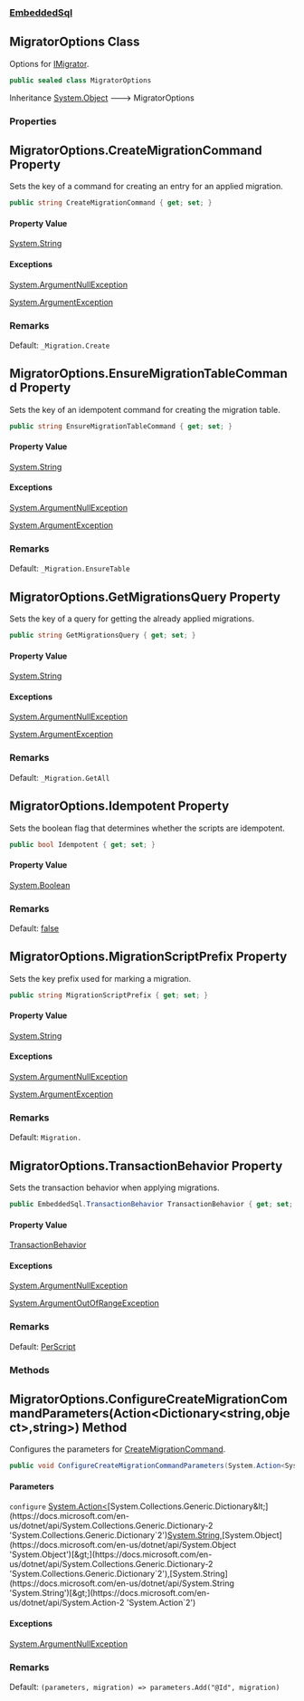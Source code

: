 ### [EmbeddedSql](EmbeddedSql.md 'EmbeddedSql')

## MigratorOptions Class

Options for [IMigrator](EmbeddedSql.IMigrator.md 'EmbeddedSql.IMigrator').

```csharp
public sealed class MigratorOptions
```

Inheritance [System.Object](https://docs.microsoft.com/en-us/dotnet/api/System.Object 'System.Object') &#129106; MigratorOptions
### Properties

<a name='EmbeddedSql.MigratorOptions.CreateMigrationCommand'></a>

## MigratorOptions.CreateMigrationCommand Property

Sets the key of a command for creating an entry for an applied migration.

```csharp
public string CreateMigrationCommand { get; set; }
```

#### Property Value
[System.String](https://docs.microsoft.com/en-us/dotnet/api/System.String 'System.String')

#### Exceptions

[System.ArgumentNullException](https://docs.microsoft.com/en-us/dotnet/api/System.ArgumentNullException 'System.ArgumentNullException')

[System.ArgumentException](https://docs.microsoft.com/en-us/dotnet/api/System.ArgumentException 'System.ArgumentException')

### Remarks
Default: `_Migration.Create`

<a name='EmbeddedSql.MigratorOptions.EnsureMigrationTableCommand'></a>

## MigratorOptions.EnsureMigrationTableCommand Property

Sets the key of an idempotent command for creating the migration table.

```csharp
public string EnsureMigrationTableCommand { get; set; }
```

#### Property Value
[System.String](https://docs.microsoft.com/en-us/dotnet/api/System.String 'System.String')

#### Exceptions

[System.ArgumentNullException](https://docs.microsoft.com/en-us/dotnet/api/System.ArgumentNullException 'System.ArgumentNullException')

[System.ArgumentException](https://docs.microsoft.com/en-us/dotnet/api/System.ArgumentException 'System.ArgumentException')

### Remarks
Default: `_Migration.EnsureTable`

<a name='EmbeddedSql.MigratorOptions.GetMigrationsQuery'></a>

## MigratorOptions.GetMigrationsQuery Property

Sets the key of a query for getting the already applied migrations.

```csharp
public string GetMigrationsQuery { get; set; }
```

#### Property Value
[System.String](https://docs.microsoft.com/en-us/dotnet/api/System.String 'System.String')

#### Exceptions

[System.ArgumentNullException](https://docs.microsoft.com/en-us/dotnet/api/System.ArgumentNullException 'System.ArgumentNullException')

[System.ArgumentException](https://docs.microsoft.com/en-us/dotnet/api/System.ArgumentException 'System.ArgumentException')

### Remarks
Default: `_Migration.GetAll`

<a name='EmbeddedSql.MigratorOptions.Idempotent'></a>

## MigratorOptions.Idempotent Property

Sets the boolean flag that determines whether the scripts are idempotent.

```csharp
public bool Idempotent { get; set; }
```

#### Property Value
[System.Boolean](https://docs.microsoft.com/en-us/dotnet/api/System.Boolean 'System.Boolean')

### Remarks
Default: [false](https://docs.microsoft.com/en-us/dotnet/csharp/language-reference/builtin-types/bool 'https://docs.microsoft.com/en-us/dotnet/csharp/language-reference/builtin-types/bool')

<a name='EmbeddedSql.MigratorOptions.MigrationScriptPrefix'></a>

## MigratorOptions.MigrationScriptPrefix Property

Sets the key prefix used for marking a migration.

```csharp
public string MigrationScriptPrefix { get; set; }
```

#### Property Value
[System.String](https://docs.microsoft.com/en-us/dotnet/api/System.String 'System.String')

#### Exceptions

[System.ArgumentNullException](https://docs.microsoft.com/en-us/dotnet/api/System.ArgumentNullException 'System.ArgumentNullException')

[System.ArgumentException](https://docs.microsoft.com/en-us/dotnet/api/System.ArgumentException 'System.ArgumentException')

### Remarks
Default: `Migration.`

<a name='EmbeddedSql.MigratorOptions.TransactionBehavior'></a>

## MigratorOptions.TransactionBehavior Property

Sets the transaction behavior when applying migrations.

```csharp
public EmbeddedSql.TransactionBehavior TransactionBehavior { get; set; }
```

#### Property Value
[TransactionBehavior](EmbeddedSql.TransactionBehavior.md 'EmbeddedSql.TransactionBehavior')

#### Exceptions

[System.ArgumentNullException](https://docs.microsoft.com/en-us/dotnet/api/System.ArgumentNullException 'System.ArgumentNullException')

[System.ArgumentOutOfRangeException](https://docs.microsoft.com/en-us/dotnet/api/System.ArgumentOutOfRangeException 'System.ArgumentOutOfRangeException')

### Remarks
Default: [PerScript](EmbeddedSql.TransactionBehavior.md#EmbeddedSql.TransactionBehavior.PerScript 'EmbeddedSql.TransactionBehavior.PerScript')
### Methods

<a name='EmbeddedSql.MigratorOptions.ConfigureCreateMigrationCommandParameters(System.Action_System.Collections.Generic.Dictionary_string,object_,string_)'></a>

## MigratorOptions.ConfigureCreateMigrationCommandParameters(Action<Dictionary<string,object>,string>) Method

Configures the parameters for [CreateMigrationCommand](EmbeddedSql.MigratorOptions.md#EmbeddedSql.MigratorOptions.CreateMigrationCommand 'EmbeddedSql.MigratorOptions.CreateMigrationCommand').

```csharp
public void ConfigureCreateMigrationCommandParameters(System.Action<System.Collections.Generic.Dictionary<string,object?>,string> configure);
```
#### Parameters

<a name='EmbeddedSql.MigratorOptions.ConfigureCreateMigrationCommandParameters(System.Action_System.Collections.Generic.Dictionary_string,object_,string_).configure'></a>

`configure` [System.Action&lt;](https://docs.microsoft.com/en-us/dotnet/api/System.Action-2 'System.Action`2')[System.Collections.Generic.Dictionary&lt;](https://docs.microsoft.com/en-us/dotnet/api/System.Collections.Generic.Dictionary-2 'System.Collections.Generic.Dictionary`2')[System.String](https://docs.microsoft.com/en-us/dotnet/api/System.String 'System.String')[,](https://docs.microsoft.com/en-us/dotnet/api/System.Collections.Generic.Dictionary-2 'System.Collections.Generic.Dictionary`2')[System.Object](https://docs.microsoft.com/en-us/dotnet/api/System.Object 'System.Object')[&gt;](https://docs.microsoft.com/en-us/dotnet/api/System.Collections.Generic.Dictionary-2 'System.Collections.Generic.Dictionary`2')[,](https://docs.microsoft.com/en-us/dotnet/api/System.Action-2 'System.Action`2')[System.String](https://docs.microsoft.com/en-us/dotnet/api/System.String 'System.String')[&gt;](https://docs.microsoft.com/en-us/dotnet/api/System.Action-2 'System.Action`2')

#### Exceptions

[System.ArgumentNullException](https://docs.microsoft.com/en-us/dotnet/api/System.ArgumentNullException 'System.ArgumentNullException')

### Remarks
Default: `(parameters, migration) => parameters.Add("@Id", migration)`